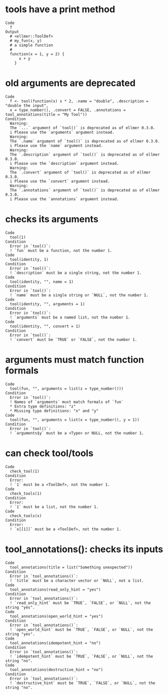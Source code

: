 # tools have a print method

    Code
      f
    Output
      # <ellmer::ToolDef>
      # my_fun(x, y)
      # a simple function
      #
      function(x = 1, y = 2) {
          x + y
        }

# old arguments are deprecated

    Code
      f <- tool(function(x) x * 2, .name = "double", .description = "double the input",
      x = type_number(), .convert = FALSE, .annotations = tool_annotations(title = "My Tool"))
    Condition
      Warning:
      The `...` argument of `tool()` is deprecated as of ellmer 0.3.0.
      i Please use the `arguments` argument instead.
      Warning:
      The `.name` argument of `tool()` is deprecated as of ellmer 0.3.0.
      i Please use the `name` argument instead.
      Warning:
      The `.description` argument of `tool()` is deprecated as of ellmer 0.3.0.
      i Please use the `description` argument instead.
      Warning:
      The `.convert` argument of `tool()` is deprecated as of ellmer 0.3.0.
      i Please use the `convert` argument instead.
      Warning:
      The `.annotations` argument of `tool()` is deprecated as of ellmer 0.3.0.
      i Please use the `annotations` argument instead.

# checks its arguments

    Code
      tool(1)
    Condition
      Error in `tool()`:
      ! `fun` must be a function, not the number 1.
    Code
      tool(identity, 1)
    Condition
      Error in `tool()`:
      ! `description` must be a single string, not the number 1.
    Code
      tool(identity, "", name = 1)
    Condition
      Error in `tool()`:
      ! `name` must be a single string or `NULL`, not the number 1.
    Code
      tool(identity, "", arguments = 1)
    Condition
      Error in `tool()`:
      ! `arguments` must be a named list, not the number 1.
    Code
      tool(identity, "", convert = 1)
    Condition
      Error in `tool()`:
      ! `convert` must be `TRUE` or `FALSE`, not the number 1.

# arguments must match function formals

    Code
      tool(fun, "", arguments = list(z = type_number()))
    Condition
      Error in `tool()`:
      ! Names of `arguments` must match formals of `fun`
      * Extra type definitions: "z"
      * Missing type definitions: "x" and "y"
    Code
      tool(fun, "", arguments = list(x = type_number(), y = 1))
    Condition
      Error in `tool()`:
      ! `arguments$y` must be a <Type> or NULL, not the number 1.

# can check tool/tools

    Code
      check_tool(1)
    Condition
      Error:
      ! `1` must be a <ToolDef>, not the number 1.
    Code
      check_tools(1)
    Condition
      Error:
      ! `1` must be a list, not the number 1.
    Code
      check_tools(x)
    Condition
      Error:
      ! `x[[1]]` must be a <ToolDef>, not the number 1.

# tool_annotations(): checks its inputs

    Code
      tool_annotations(title = list("Something unexpected"))
    Condition
      Error in `tool_annotations()`:
      ! `title` must be a character vector or `NULL`, not a list.
    Code
      tool_annotations(read_only_hint = "yes")
    Condition
      Error in `tool_annotations()`:
      ! `read_only_hint` must be `TRUE`, `FALSE`, or `NULL`, not the string "yes".
    Code
      tool_annotations(open_world_hint = "yes")
    Condition
      Error in `tool_annotations()`:
      ! `open_world_hint` must be `TRUE`, `FALSE`, or `NULL`, not the string "yes".
    Code
      tool_annotations(idempotent_hint = "no")
    Condition
      Error in `tool_annotations()`:
      ! `idempotent_hint` must be `TRUE`, `FALSE`, or `NULL`, not the string "no".
    Code
      tool_annotations(destructive_hint = "no")
    Condition
      Error in `tool_annotations()`:
      ! `destructive_hint` must be `TRUE`, `FALSE`, or `NULL`, not the string "no".

